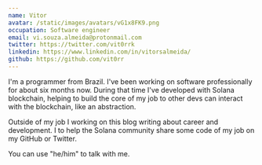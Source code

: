 ```yaml
---
name: Vitor
avatar: /static/images/avatars/vG1x8FK9.png
occupation: Software engineer
email: vi.souza.almeida@protonmail.com
twitter: https://twitter.com/vit0rrk
linkedin: https://www.linkedin.com/in/vitorsalmeida/
github: https://github.com/vit0rr
---
```


I'm a programmer from Brazil. I've been working on software professionally for about six months now. During that time I've developed with Solana blockchain, helping to build the core of my job to other devs can interact with the blockchain, like an abstraction.

Outside of my job I working on this blog writing about career and development. I to help the Solana community share some code of my job on my GitHub or Twitter.

You can use "he/him" to talk with me.
